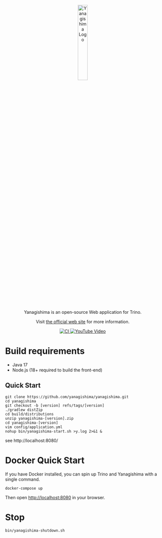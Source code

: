 <p align="center">
    <img alt="Yanagishima Logo" src="docs/images/yanagishima.png" width="25%" />
</p>
<p align="center">Yanagishima is an open-source Web application for Trino.</p>
<p align="center">Visit <a href="https://yanagishima.github.io/yanagishima">the official web site</a> for more information.</p>
<p align="center">
   <a href="https://github.com/yanagishima/yanagishima/actions?query=workflow%3ACI+event%3Apush+branch%3Amaster">
       <img src="https://github.com/yanagishima/yanagishima/workflows/CI/badge.svg" alt="CI" />
   </a>
   <a href="http://www.youtube.com/watch?v=SoneFYNCXJEr">
       <img src="https://img.shields.io/badge/YouTube-Video-FF0000" alt="YouTube Video" />
   </a>
</p>

# Build requirements

* Java 17
* Node.js (18+ required to build the front-end)

## Quick Start
```
git clone https://github.com/yanagishima/yanagishima.git
cd yanagishima
git checkout -b [version] refs/tags/[version]
./gradlew distZip
cd build/distributions
unzip yanagishima-[version].zip
cd yanagishima-[version]
vim config/application.yml
nohup bin/yanagishima-start.sh >y.log 2>&1 &
```
see http://localhost:8080/

# Docker Quick Start
If you have Docker installed, you can spin up Trino and Yanagishima with a
single command.

```
docker-compose up
```

Then open <http://localhost:8080> in your browser.

# Stop
```
bin/yanagishima-shutdown.sh
```
